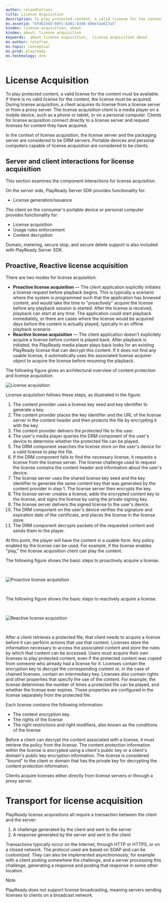 ```yaml
---
author: rolandlefranc
title: License Acquisition
description: To play protected content, a valid license for the content must be available.
ms.assetid: "bfd615d3-0dfc-b261-b346-456e7aa617a5"
kindex: license acquisition, about
kindex: about, license acquisition
keywords:  about license acquisition,  license acquisition about
ms.author: rolefran
ms.topic: conceptual
ms.prod: playready
ms.technology: drm
---
```



# License Acquisition


To play protected content, a valid license for the content must be available. If there is no valid license for the content, the license must be acquired. During license acquisition, a client acquires its license from a license server or from a proxy server. The license acquisition client is a media player on a mobile device, such as a phone or tablet, or on a personal computer. Clients for license acquisition connect directly to a license server and request licenses for content they have acquired.

In the context of license acquisition, the license server and the packaging server are considered to be DRM servers. Portable devices and personal computers capable of license acquisition are considered to be clients.


## Server and client interactions for license acquisition

This section examines the component interactions for license acquisition.

On the server side, PlayReady Server SDK provides functionality for:

   *  License generation/issuance<br/>



The client on the consumer's portable device or personal computer provides functionality for:

   *  License acquisition<br/>
   *  Usage rules enforcement<br/>
   *  Content decryption<br/>



Domain, metering, secure stop, and secure delete support is also included with PlayReady Server SDK.

<a id="ID4EUB"></a>
<a id="proactivereactive"></a>


## Proactive, Reactive license acquisition

There are two modes for license acquisition:

   *  **Proactive license acquisition** &mdash; The client application explicitly initiates a license request before playback begins. This is typically a scenario where the system is programmed such that the application has browsed content, and would take the time to "proactively" acquire the license before any playback session is started. After the license is received, playback can start at any time. The application could start playback immediately, or there are cases where the license would be acquired days before the content is actually played, typically in an offline playback scenario.
   *  **Reactive license acquisition** &mdash; The client application doesn't explicitely acquire a license before content is played back. After playback is initiated, the PlayReady media player plays back looks for an existing PlayReady license that can decrypt this content. If it does not find any usable license, it automatically uses the associated license acquirer object to acquire the license before resuming the playback.


The following figure gives an architectural overview of content protection and license acquisition.


![License acquisition](../images/image26_13.jpg)


License acquisition follows these steps, as illustrated in the figure:

   1. The content provider uses a license key seed and key identifier to generate a key.<br/>
   1. The content provider places the key identifier and the URL of the license server in the content header and then protects the file by encrypting it with the key.<br/>
   1. The content provider delivers the protected file to the user.<br/>
   1. The user's media player queries the DRM component of the user's device to determine whether the protected file can be played.<br/>
   1. The DRM component searches the license store on the user's device for a valid license to play the file.<br/>
   1. If the DRM component fails to find the necessary license, it requests a license from the license server. The license challenge used to request the license contains the content header and information about the user's device.<br/>
   1. The license server uses the shared license key seed and the key identifier to generate the same content key that was generated by the content provider in step 1. The license server then encrypts the key.<br/>
   1. The license server creates a license, adds the encrypted content key to the license, and signs the license by using the private signing key.<br/>
   1. The license server delivers the signed license to the user's device.<br/>
   1. The DRM component on the user's device verifies the signature and expiration date of the certificate, and places the license in the license store.<br/>
   1. The DRM component decrypts packets of the requested content and sends them to the player.<br/>



At this point, the player will have the content in a usable form. Any policy enabled by the license can be used. For example, if the license enables "play," the license acquisition client can play the content.



The following figure shows the basic steps to proactively acquire a license.

&nbsp;

![Proactive license acquisition](../images/playreadyproactivela.jpg)

&nbsp;

The following figure shows the basic steps to reactively acquire a license.

&nbsp;

![Reactive license acquisition](../images/playreadyreactivela.jpg)

&nbsp;

After a client retrieves a protected file, that client needs to acquire a license before it can perform actions that use that content. Licenses store the information necessary to access the associated content and store the rules by which that content can be accessed. Users must acquire their own licenses to play protected content, even if the protected content was copied from someone who already had a license for it. Licenses contain the encryption key to decrypt the corresponding content or, in the case of chained licenses, contain an intermediary key. Licenses also contain rights and other properties that specify the use of the content. For example, the license determines the number of times a protected file can be played, and whether the license ever expires. These properties are configured in the license separately from the protected file.

Each license contains the following information:

   *  The content encryption key.
   *  The rights of the license
   *  The right restrictions and right modifiers, also known as the conditions of the license

Before a client can decrypt the content associated with a license, it must retrieve the policy from the license. The content protection information within the license is encrypted using a client's public key or a client's domain's public key encryption information. The license is considered "bound" to the client or domain that has the private key for decrypting the content protection information.

Clients acquire licenses either directly from license servers or through a proxy server.

# Transport for license acquisition
PlayReady license acquisitions all require a transaction between the client and the server:
1. A challenge generated by the client and sent to the server
2. A response generated by the server and sent to the client

Transactions typically occur on the Internet, through HTTP or HTTPS, or on a closed network. The protocol used are based on SOAP and can be customized.
They can also be implemented asynchronously, for example with a client posting somewhere the challenge, and a server processing this challenge, generating a response and posting that response in some other location.

> [!NOTE]
> PlayReady does not support license broadcasting, meaning servers sending licenses to clients on a broadcast network.

